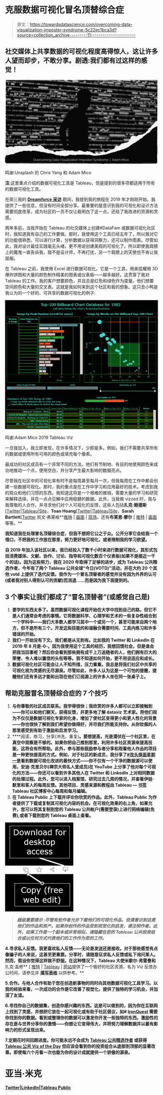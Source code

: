 # 克服数据可视化冒名顶替综合症

> 原文：<https://towardsdatascience.com/overcoming-data-visualization-imposter-syndrome-5c22ec1bca3d?source=collection_archive---------11----------------------->

## 社交媒体上共享数据的可视化程度高得惊人，这让许多人望而却步，不敢分享。剧透:我们都有过这样的感觉！

![](img/5cfe4ade331f2780721d225ea66578f9.png)

鸣谢:Unsplash 的 Chris Yang 和 Adam Mico

**注**:这里重点介绍的数据可视化工具是 Tableau，但是提到的很多项都适用于所有的数据可视化工具。

在周三我的 [**Dreamforce 采访**](https://www.salesforce.com/plus/experience/Dreamforce_2021/series/Data_and_Integration/episode/episode-3) 期间，我提到我的旅程在 2019 年才刚刚开始。我提供了一些信息，但没有时间全部分享。最重要的是意识到我的可视化和设计方法需要彻底改革，成为社区的一员不仅让我明白了这一点，还给了我改进的资源和灵感。

两年多前，当我开始在 Tableau 的社交媒体上创建#DataFam 或数据可视化社区时，我知道我有自己的工作要做。那时，我使用这个工具已经五年了，所以我对它的功能很熟悉，可以进行计算，分析数据以获得洞察力，还可以制作图表。尽管如此，我对设计最佳实践毫无头绪，更不用说创建美观的可视化了。所以即使我肩膀上的魔鬼一直告诉我，我不是设计师，不再打扰，另一个肩膀上的天使也不肯让我屈服。

在 Tableau 之前，我使用 Excel 进行数据可视化。它是一个工具，用来炫耀用 3D 爆炸饼图和大量的颜色制作精美的图表或仪表板——越多越好。这贯穿了我对 Tableau 的工作。我的客户想要颜色，并且总是红色和绿色作为度量。他们想要空间颜色和大量的交叉表。这就是我如何来到这个社区和我的想象。这只丑小鸭是我认为的一个好的、可共享的数据可视化的例子:

![](img/a2ecb550ab11785bffc3fa68fc6329f6.png)

鸣谢:Adam Mico 2019 Tableau Viz

一旦我加入，我立即发现，在许多情况下，少即是多。例如，我们不需要共享所有的数据或使用所有可用的颜色或填充每个像素。

最成功的社区成员有一个非常不同的方法。他们有节制地、有目的地使用颜色来成功地推动一个点，使用空白，并分享产生最大影响的数据亮点。

尽管我在社区中的可视化率有时不是每周甚至每月一次，但我每周在工作中都会创建一些数据可视化。那时，我的重点是在工作中学习和应用最好的技术。考虑到我的观众和他们习惯的东西，我知道这将是一个艰难的推销，需要大量的学习和研究来解释选择，并在一点点见解中应用稳健的数据。此外，当我做 vizzed 时，我与我尊敬的人合作，并寻求他们对个人可视化的反馈，这些人包括**扎克·鲍德斯**[[Twitter](https://twitter.com/ZachBowders)|[Tableau](https://public.tableau.com/app/profile/zach.bowders)|[Site](https://ko-fi.com/datapluslove)，**Toan Hoang**[[Twitter](https://twitter.com/thoang1000)|[Tableau](https://public.tableau.com/app/profile/toan.hoang)|[Site](https://tableau.toanhoang.com/)，**Sarah Bartlett**[[Twitter](https://twitter.com/sarahlovesdata) 凯文·弗莱格**[推特](https://twitter.com/FlerlageKev) | [画面](https://public.tableau.com/app/profile/kevin.flerlage) | [现场](https://www.flerlagetwins.com/)，还有**布莱恩·摩尔** [ [推特](https://twitter.com/BMooreWasTaken) | [画面](https://public.tableau.com/app/profile/brian.moore7221)等等。**

**我知道我在处理冒名顶替综合症，但我不想把它公之于众。公开分享它会给我一个借口，不把我的工作放在那里，努力更好地可视化，或者限制我的学习欲望。**

**自 2019 年加入该社区以来，我已经投入了数千小时来进行数据可视化，其形式包括消费媒体、文献、协作、讨论、指导和可视化数百个仪表板(如果不是接近一千个的话)。因为这些努力，我在 2020 年取得了足够的进步，成为 Tableau 公共精选作者，今年有了两个 Tableau 公共全球“今日(VOTD)”活动，并在大约 20 个其他 votd 上提供了迭代反馈。我作为一个冒名顶替者的感觉并没有因为外界的认可(或者我对别人得到认可的贡献)而消退……而是因为我下面提到的。**

## **3 个事实让我们都成了“冒名顶替者”(或感觉自己是)**

1.  **要学的东西太多了。虽然数据可视化课程开始在大学中找到自己的路，但它不是人们通常会考虑的事情。它将数据科学、心理学和艺术的一些复杂性结合到一个学科中——我们大多数人都学习其中一个或另一个，甚至可能来自两个地方，但不是所有三个。开发这些技能的和谐融合需要时间、工具内练习和许多错误的开始。**
2.  ****我们一开始没有下文**。我们都是从无到有。比如我的 Twitter 和 LinkedIn 在 2019 年 8 月是-0-。因为我使用这个工具的经历，我想回馈社会，但是谁会把我当回事呢？然后你会看到那些拥有成千上万追随者的人，他们拥有巨大的荣誉、令人难以置信的头衔等等。我不知道如何开始，更不用说适应和成长。**
3.  ****数据可视化社区可能会让人不知所措，压力重重**。我总是将我们社区中共享的可视化视为灵感的无尽源泉。尽管如此，许多人认为这是一个可怕的提醒，提醒他们还有多远才能和出现在他们订阅源上的许多人坐在同一张桌子上。**

## **帮助克服冒名顶替综合症的 7 个技巧**

1.  **与你尊敬的社区成员联系。我学得很快；我欣赏的许多人都可以立即接触到——你可以和他们聊天，获得反馈，并更多地了解 dataviz 艺术家。将他们视为不仅仅是数据可视化专家的化身，增加了使社区变得更小和更人性化的背景——你也很快了解到我们希望你做得好，并尽我们所能支持你。从你钦佩的人那里感受到有助于激励和启发学习。**
2.  ****阅读，练习，分享(冲洗，重复)**。要想提高，光是潜伏在一个社区里，在真空中观察是不够的。如果你把自己推到那里，利用许多社区资源来提高技能，这将会有所帮助。此外，参与那些鼓励参与者分享和观看他人作品的项目是一种更快提高的方式。例如，对于社区的新成员，我分享了[#改头换面星期一](https://www.makeovermonday.co.uk/data/)是看到数据可视化改进的最快方式——你不仅有一个干净的数据源可以使用，安迪·克里贝尔(禅宗大师名人堂成员)在 YouTube 上分享了他对每个可视化的方法——你还可以看到许多其他人在 Twitter 和 LinkedIn 上对相同数据的处理过程。此外，您可以进入档案馆，研究过去几周的情况，并查看伊娃·默里和客人的每周反馈。其他项目、灵感来源和教程由 Tableau — [**书签**](https://www.tableau.com/community/blog)Tableau 社区博客中心每周和每月编辑。**
3.  ****在 Tableau Public** 上下载并评论你欣赏的作品。此外，Tableau Public 为作者提供了下载或复制其可视化内容的机会。在可视化效果的右上角，如果允许，您可以将其复制到您的 Tableau 公共帐户(需要登录)上进行网络编辑(免费),或者下载到您的 Tableau 桌面上查看。**

**![](img/343d0feeb9249fbac9b8a44c5e9e8fd9.png)**

> *****超级重要提示*** *:尽管有些作者允许下载他们的可视化作品，但请意识到这是他们的作品和资产。如果你创作的作品受到视觉化的启发，请注明作者。此外，如果工作是一个副本或非常相似，请隐藏在您的 Tableau 公共投资组合或以任何方式代表他们的工作作为您的工作。***

**4.**寻求私人反馈**。我更喜欢私人反馈——无论是发送还是接收。对于那些感觉有点像骗子的人来说，这甚至更重要。分享时，请随意征求私人反馈或私下询问某人。然而，假设你觉得这样做不舒服。在这种情况下，Tableau 大使米歇尔·弗雷曼和**扎克·盖修** [ [推特](https://twitter.com/ZaksViz) | [Tableau](https://public.tableau.com/app/profile/zakgeis) | [网站](https://datatheories.com/)提供了一个极好的社区资源，名为 Viz 反馈办公时间，请参见并 [**填写表格**](https://docs.google.com/forms/d/e/1FAIpQLSddJTbIj8Pxp1vllItHfrZTkaEVoYjkI1EACFEAnSyTm_sklg/viewform) 以供参考。**

****5.**合作**。与他人合作有助于您在创造新事物的同时向其他数据可视化工具学习。以我的经验来看，一次成功的合作是它改善了视觉化，提供了独特的学习机会，并加深了友谊。****

****6.**寻找你自己的数据集，创造你感兴趣的东西**。这是可以做到的，因为你在互联网上找到了灵感，并想把它放在一起可视化或有助于社区倡议，如# [**IronQuest**](https://sarahlovesdata.co.uk/tag/ironquest/) 需要你找到你的数据。看到或整理你的数据可以激发你开发一些独特的东西。激励性的存在是与世界分享你的激情——你想让它变得伟大，并将努力理解数据并以最有影响力的形式呈现出来。****

****7.**定期花时间回顾进度**。你可能永远不会成为 [**Tableau 公共精选作者**](https://public.tableau.com/en-us/s/authors#!/) 或获得 [**Tableau 公共 Viz of the Day**](https://public.tableau.com/en-us/gallery/?tab=viz-of-the-day&type=viz-of-the-day) 但应该会看到你的投资组合从底部到顶部的显著改善。即使每六个月看一次也能为你的设计成就提供一个骄傲的源泉。****

# ****亚当·米克****

****[Twitter](https://twitter.com/AdamMico1)|[LinkedIn](https://www.linkedin.com/in/adammico/)|[Tableau Public](https://public.tableau.com/profile/adammico#!/)****